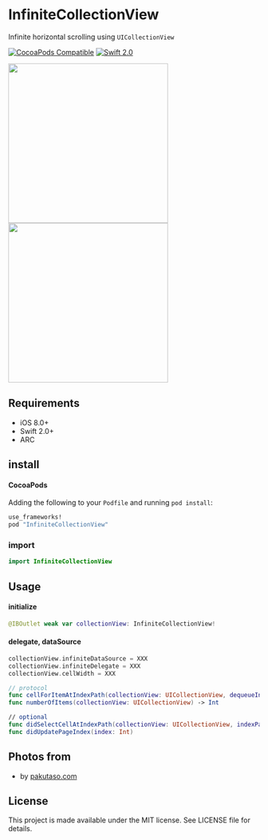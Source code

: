 # InfiniteCollectionView

Infinite horizontal scrolling using `UICollectionView`

[![CocoaPods Compatible](http://img.shields.io/cocoapods/v/InfiniteCollectionView.svg?style=flat)](http://cocoadocs.org/docsets/InfiniteCollectionView)
[![Swift 2.0](https://img.shields.io/badge/Swift-2.0-orange.svg?style=flat)](https://developer.apple.com/swift/)

<img src="https://github.com/hryk224/InfiniteCollectionView/wiki/images/sample1.gif" width="320" >
<img src="https://github.com/hryk224/InfiniteCollectionView/wiki/images/sample2.gif" width="320" >

## Requirements
- iOS 8.0+
- Swift 2.0+
- ARC

## install

#### CocoaPods

Adding the following to your `Podfile` and running `pod install`:

```Ruby
use_frameworks!
pod "InfiniteCollectionView"
```

### import

```Swift
import InfiniteCollectionView
```

## Usage

#### initialize

```Swift
@IBOutlet weak var collectionView: InfiniteCollectionView!
```

#### delegate, dataSource

```Swift
collectionView.infiniteDataSource = XXX
collectionView.infiniteDelegate = XXX
collectionView.cellWidth = XXX
```

```Swift
// protocol
func cellForItemAtIndexPath(collectionView: UICollectionView, dequeueIndexPath: NSIndexPath, indexPath: NSIndexPath) -> UICollectionViewCell
func numberOfItems(collectionView: UICollectionView) -> Int

// optional
func didSelectCellAtIndexPath(collectionView: UICollectionView, indexPath: NSIndexPath)
func didUpdatePageIndex(index: Int)
```

## Photos from

* by [pakutaso.com](https://www.pakutaso.com/)

## License

This project is made available under the MIT license. See LICENSE file for details.
